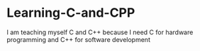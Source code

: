 # Learning-C-and-CPP
 I am teaching myself C and C++ because I need C for hardware programming and C++ for software development
